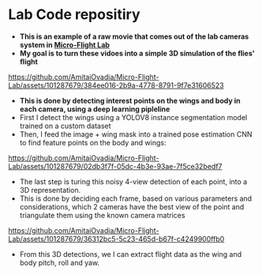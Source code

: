 <h1>
  Lab Code repositiry
</h1>

- **This is an example of a raw movie that comes out of the lab cameras system in [Micro-Flight Lab](https://www.beatus-lab.org/)**
- **My goal is to turn these vidoes into a simple 3D simulation of the flies' flight**

https://github.com/AmitaiOvadia/Micro-Flight-Lab/assets/101287679/384ee016-2b9a-4778-8791-9f7e31606523
  
-  **This is done by detecting interest points on the wings and body in each camera, using a deep learning pipleline**
-  First I detect the wings using a YOLOV8 instance segmentation model trained on a custom dataset
-  Then, I feed the image + wing mask into a trained pose estimation CNN to find feature points on the body and wings:
  
https://github.com/AmitaiOvadia/Micro-Flight-Lab/assets/101287679/02db3f7f-05dc-4b3e-93ae-7f5ce32bedf7

- The last step is turing this noisy 4-view detection of each point, into a 3D representation. 
- This is done by deciding each frame, based on various parameters and considerations, which 2 cameras have the best view of the point and triangulate them using the known camera matrices

https://github.com/AmitaiOvadia/Micro-Flight-Lab/assets/101287679/36312bc5-5c23-465d-b67f-c4249900ffb0

- From this 3D detections, we I can extract flight data as the wing and body pitch, roll and yaw.
